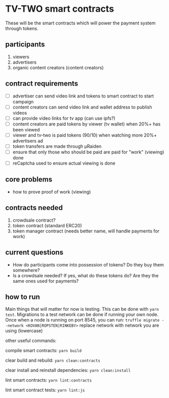 # TV-TWO smart contracts
These will be the smart contracts which will power the payment system through tokens.

## participants
1. viewers
1. advertisers
1. organic content creators (content creators)

## contract requirements
- [ ] advertiser can send video link and tokens to smart contract to start campaign
- [ ] content creators can send video link and wallet address to publish videos
- [ ] can provide video links for tv app (can use ipfs?)
- [ ] content creators are paid tokens by viewer (tv wallet) when 20%+ has been viewed
- [ ] viewer and tv-two is paid tokens (90/10) when watching more 20%+ advertisers ad
- [ ] token transfers are made through µRaiden
- [ ] ensure that only those who should be paid are paid for "work" (viewing) done
- [ ] reCaptcha used to ensure actual viewing is done

## core problems
* how to prove proof of work (viewing)

## contracts needed
1. crowdsale contract?
1. token contract (standard ERC20)
1. token manager contract (needs better name, will handle payments for work)

## current questions
* How do participants come into possession of tokens? Do they buy them somewhere?
* Is a crowdsale needed? If yes, what do these tokens do? Are they the same ones used for payments?

## how to run
Main things that will matter for now is testing. This can be done with `yarn test`.
Migrations to a test network can be done if running your own node. Once when a node is running on port 8545, you can run: `truffle migrate --network <KOVAN|ROPSTEN|RINKEBY>` replace network with network you are using (lowercase)

other useful commands:

compile smart contracts: `yarn build`

clear build and rebuild: `yarn clean:contracts`

clear install and reinstall dependencies: `yarn clean:install`

lint smart contracts: `yarn lint:contracts`

lint smart contract tests: `yarn lint:js`

